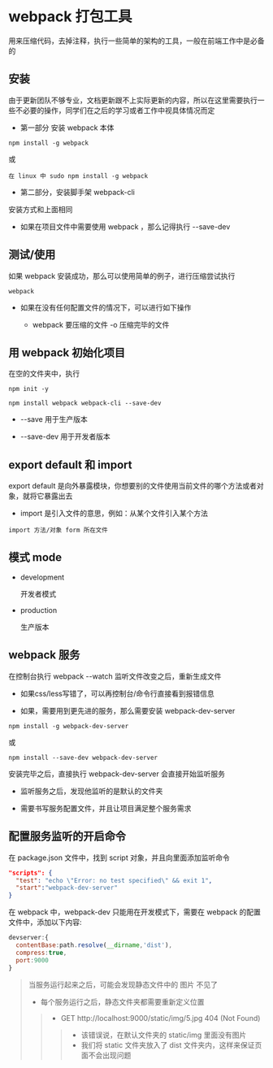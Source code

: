 # webpack 打包工具

用来压缩代码，去掉注释，执行一些简单的架构的工具，一般在前端工作中是必备的

## 安装

由于更新团队不够专业，文档更新跟不上实际更新的内容，所以在这里需要执行一些不必要的操作，同学们在之后的学习或者工作中视具体情况而定

- 第一部分 安装 webpack 本体

```
npm install -g webpack
```

或

```
在 linux 中 sudo npm install -g webpack
```

- 第二部分，安装脚手架 webpack-cli

安装方式和上面相同

- 如果在项目文件中需要使用 webpack ，那么记得执行 --save-dev

## 测试/使用

如果 webpack 安装成功，那么可以使用简单的例子，进行压缩尝试执行

```
webpack
```

- 如果在没有任何配置文件的情况下，可以进行如下操作

  - webpack 要压缩的文件 -o 压缩完毕的文件

## 用 webpack 初始化项目

在空的文件夹中，执行

```
npm init -y
```

```
npm install webpack webpack-cli --save-dev
```

- --save 用于生产版本

- --save-dev 用于开发者版本

## export default 和 import

export default 是向外暴露模块，你想要别的文件使用当前文件的哪个方法或者对象，就将它暴露出去

- import 是引入文件的意思，例如：从某个文件引入某个方法

```
import 方法/对象 form 所在文件
```

## 模式 mode

- development

  开发者模式

- production

  生产版本

## webpack 服务

在控制台执行 webpack --watch 监听文件改变之后，重新生成文件

- 如果css/less写错了，可以再控制台/命令行直接看到报错信息

- 如果，需要用到更先进的服务，那么需要安装 webpack-dev-server

```
npm install -g webpack-dev-server
```

或

```
npm install --save-dev webpack-dev-server
```

安装完毕之后，直接执行 webpack-dev-server 会直接开始监听服务

- 监听服务之后，发现他监听的是默认的文件夹

- 需要书写服务配置文件，并且让项目满足整个服务需求

## 配置服务监听的开启命令

在 package.json 文件中，找到 script 对象，并且向里面添加监听命令

```json
"scripts": {
  "test": "echo \"Error: no test specified\" && exit 1",
  "start":"webpack-dev-server"
}
```

在 webpack 中，webpack-dev 只能用在开发模式下，需要在 webpack 的配置文件中，添加以下内容:

```JavaScript
devserver:{
  contentBase:path.resolve(__dirname,'dist'),
  compress:true,
  port:9000
}
```

> 当服务运行起来之后，可能会发现静态文件中的 图片 不见了
> - 每个服务运行之后，静态文件夹都需要重新定义位置
>> - GET http://localhost:9000/static/img/5.jpg 404 (Not Found)
>>> - 该错误说，在默认文件夹的 static/img 里面没有图片
>>> - 我们将 static 文件夹放入了 dist 文件夹内，这样来保证页面不会出现问题

